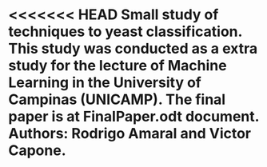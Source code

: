 <<<<<<< HEAD
Small study of techniques to yeast classification. This study was conducted as a extra study for the lecture of Machine Learning in the University of Campinas (UNICAMP).
The final paper is at FinalPaper.odt document.
Authors: Rodrigo Amaral and Victor Capone.
=======
